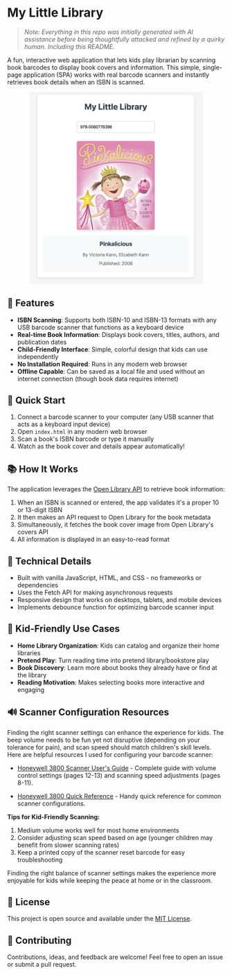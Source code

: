 # My Little Library

> _Note: Everything in this repo was initially generated with AI assistance before being thoughtfully attacked and refined by a quirky human. Including this README._

A fun, interactive web application that lets kids play librarian by scanning book barcodes to display book covers and information. This simple, single-page application (SPA) works with real barcode scanners and instantly retrieves book details when an ISBN is scanned.

<p align="center">
  <img src="preview.png" alt="My Little Library Preview" width="400"/>
</p>

## 🎯 Features

- **ISBN Scanning**: Supports both ISBN-10 and ISBN-13 formats with any USB barcode scanner that functions as a keyboard device
- **Real-time Book Information**: Displays book covers, titles, authors, and publication dates
- **Child-Friendly Interface**: Simple, colorful design that kids can use independently
- **No Installation Required**: Runs in any modern web browser
- **Offline Capable**: Can be saved as a local file and used without an internet connection (though book data requires internet)

## 🚀 Quick Start

1. Connect a barcode scanner to your computer (any USB scanner that acts as a keyboard input device)
2. Open `index.html` in any modern web browser
3. Scan a book's ISBN barcode or type it manually
4. Watch as the book cover and details appear automatically!

## 📚 How It Works

The application leverages the [Open Library API](https://openlibrary.org/dev/docs/api/books) to retrieve book information:

1. When an ISBN is scanned or entered, the app validates it's a proper 10 or 13-digit ISBN
2. It then makes an API request to Open Library for the book metadata
3. Simultaneously, it fetches the book cover image from Open Library's covers API
4. All information is displayed in an easy-to-read format

## 🧩 Technical Details

- Built with vanilla JavaScript, HTML, and CSS - no frameworks or dependencies
- Uses the Fetch API for making asynchronous requests
- Responsive design that works on desktops, tablets, and mobile devices
- Implements debounce function for optimizing barcode scanner input

## 🧒 Kid-Friendly Use Cases

- **Home Library Organization**: Kids can catalog and organize their home libraries
- **Pretend Play**: Turn reading time into pretend library/bookstore play
- **Book Discovery**: Learn more about books they already have or find at the library
- **Reading Motivation**: Makes selecting books more interactive and engaging

## 🔊 Scanner Configuration Resources

Finding the right scanner settings can enhance the experience for kids. The beep volume needs to be fun yet not disruptive (depending on your tolerance for pain), and scan speed should match children's skill levels. Here are helpful resources I used for configuring your barcode scanner:

- [Honeywell 3800 Scanner User's Guide](https://www.granitemedia.org/wp-content/uploads/2011/08/Honeywell-3800-Scanner-Users-Guide.pdf) - Complete guide with volume control settings (pages 12-13) and scanning speed adjustments (pages 8-11).

- [Honeywell 3800 Quick Reference](https://cdn.barcodesinc.com/resources/HHP3800.pdf) - Handy quick reference for common scanner configurations.

**Tips for Kid-Friendly Scanning:**

1. Medium volume works well for most home environments
2. Consider adjusting scan speed based on age (younger children may benefit from slower scanning rates)
3. Keep a printed copy of the scanner reset barcode for easy troubleshooting

Finding the right balance of scanner settings makes the experience more enjoyable for kids while keeping the peace at home or in the classroom.

## 📝 License

This project is open source and available under the [MIT License](LICENSE.txt).

## 🤝 Contributing

Contributions, ideas, and feedback are welcome! Feel free to open an issue or submit a pull request.
